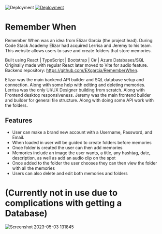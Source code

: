 ![Deployment](https://img.shields.io/badge/Database-Inactive-red.svg)
[![Deployment](https://img.shields.io/badge/Deployment-Active-green.svg)](https://rememberwhen.vercel.app/)

# Remember When

Remember When was an idea from Elizar Garcia (the project lead). 
During Code Stack Academy Elizar had acquired Lerrisa and Jeremy to his team. 
This website allows users to save and create folders that store memories.

Built using React | TypeScript | Bootstrap | C# | Azure Databases/SQL
Originally made with regular React later moved to Vite for audio feature.
 Backend repository: https://github.com/EXgarcia/RememberWhen.
 

Elizar was the main backend API builder and SQL database setup and connection. Along with some help with editing and deleting memories.
Lerrisa was the only UI/UX Designer building from scratch. Along with Frontend desktop responsiveness.
Jeremy was the main frontend builder and builder for general file structure. Along with doing some API work with the folders.

<h2>Features</h2>
<ul>
 <li>User can make a brand new account with a Username, Password, and Email.</li>
 <li>When loaded in user will be guided to create folders before memories</li>
 <li>Once folder is created the user can then add memories</li>
 <li>Memories include an image the user wants, a title, any hashtag, date, description, as well as add an audio clip on the spot</li>
 <li>Once added to the folder the user chooses they can then view the folder with all the memories</li>
 <li>Users can also delete and edit both memories and folders</li>
</ul>


# (Currently not in use due to complications with getting a Database)
![Screenshot 2023-05-03 131845](https://github.com/JeremyLapham/rememberwhenvite/assets/116022074/fac73054-e08b-4cf7-9ff6-b5d358e0629c)
